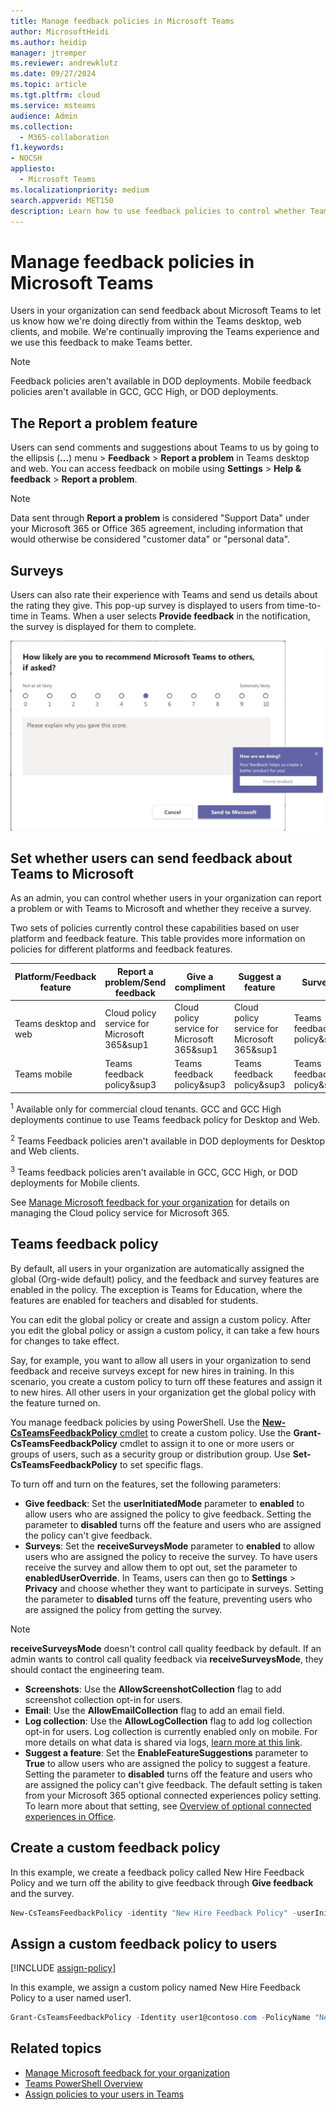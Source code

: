 ```yaml
---
title: Manage feedback policies in Microsoft Teams
author: MicrosoftHeidi
ms.author: heidip
manager: jtremper
ms.reviewer: andrewklutz
ms.date: 09/27/2024
ms.topic: article
ms.tgt.pltfrm: cloud
ms.service: msteams
audience: Admin
ms.collection: 
  - M365-collaboration
f1.keywords:
- NOCSH
appliesto: 
  - Microsoft Teams
ms.localizationpriority: medium
search.appverid: MET150
description: Learn how to use feedback policies to control whether Teams users in your organization can submit feedback about Teams to Microsoft.
---
```


# Manage feedback policies in Microsoft Teams

Users in your organization can send feedback about Microsoft Teams to let us know how we're doing directly from within the Teams desktop, web clients, and mobile. We're continually improving the Teams experience and we use this feedback to make Teams better.

> [!NOTE]
> Feedback policies aren't available in DOD deployments.
> Mobile feedback policies aren't available in GCC, GCC High, or DOD deployments.

## The **Report a problem** feature

Users can send comments and suggestions about Teams to us by going to the ellipsis (**...**) menu > **Feedback** > **Report a problem** in Teams desktop and web. You can access feedback on mobile using **Settings** > **Help & feedback** > **Report a problem**.

> [!NOTE]
> Data sent through **Report a problem** is considered "Support Data" under your Microsoft 365 or Office 365 agreement, including information that would otherwise be considered "customer data" or "personal data".

## Surveys

Users can also rate their experience with Teams and send us details about the rating they give. This pop-up survey is displayed to users from time-to-time in Teams. When a user selects **Provide feedback** in the notification, the survey is displayed for them to complete.

![the survey notification and form in Teams.](media/manage-feedback-policies-in-teams-survey.png)

## Set whether users can send feedback about Teams to Microsoft

As an admin, you can control whether users in your organization can report a problem or with Teams to Microsoft and whether they receive a survey.

Two sets of policies currently control these capabilities based on user platform and feedback feature. This table provides more information on policies for different platforms and feedback features.

|Platform/Feedback feature |Report a problem/Send feedback |Give a compliment |Suggest a feature |Surveys |
|--------------------------|-------------------------------|------------------|------------------|--------|
|Teams desktop and web     |Cloud policy service for Microsoft 365&sup1 |Cloud policy service for Microsoft 365&sup1 |Cloud policy service for Microsoft 365&sup1 |Teams feedback policy&sup2 |
|Teams mobile              |Teams feedback policy&sup3 |Teams feedback policy&sup3 |Teams feedback policy&sup3 |Teams feedback policy&sup3 |

<sup>1</sup> Available only for commercial cloud tenants. GCC and GCC High deployments continue to use Teams feedback policy for Desktop and Web.

<sup>2</sup> Teams Feedback policies aren't available in DOD deployments for Desktop and Web clients.

<sup>3</sup> Teams feedback policies aren't available in GCC, GCC High, or DOD deployments for Mobile clients.

See [Manage Microsoft feedback for your organization](/microsoft-365/admin/manage/manage-feedback-ms-org) for details on managing the Cloud policy service for Microsoft 365.

## Teams feedback policy

By default, all users in your organization are automatically assigned the global (Org-wide default) policy, and the feedback and survey features are enabled in the policy. The exception is Teams for Education, where the features are enabled for teachers and disabled for students.

You can edit the global policy or create and assign a custom policy. After you edit the global policy or assign a custom policy, it can take a few hours for changes to take effect.

Say, for example, you want to allow all users in your organization to send feedback and receive surveys except for new hires in training. In this scenario, you create a custom policy to turn off these features and assign it to new hires. All other users in your organization get the global policy with the feature turned on.

You manage feedback policies by using PowerShell. Use the [**New-CsTeamsFeedbackPolicy** cmdlet](/powershell/module/teams/new-csteamsfeedbackpolicy) to create a custom policy. Use the **Grant-CsTeamsFeedbackPolicy** cmdlet to assign it to one or more users or groups of users, such as a security group or distribution group. Use **Set-CsTeamsFeedbackPolicy** to set specific flags.

To turn off and turn on the features, set the following parameters:

- **Give feedback**: Set the **userInitiatedMode** parameter to **enabled** to allow users who are assigned the policy to give feedback. Setting the parameter to **disabled** turns off the feature and users who are assigned the policy can't give feedback.
- **Surveys**: Set the **receiveSurveysMode** parameter to **enabled** to allow users who are assigned the policy to receive the survey. To have users receive the survey and allow them to opt out, set the parameter to **enabledUserOverride**. In Teams, users can then go to **Settings** > **Privacy** and choose whether they want to participate in surveys. Setting the parameter to **disabled** turns off the feature, preventing users who are assigned the policy from getting the survey.

> [!NOTE]
> **receiveSurveysMode** doesn't control call quality feedback by default. If an admin wants to control call quality feedback via **receiveSurveysMode**, they should contact the engineering team.

- **Screenshots**: Use the **AllowScreenshotCollection** flag to add screenshot collection opt-in for users.
- **Email**: Use the **AllowEmailCollection** flag to add an email field.
- **Log collection**: Use the **AllowLogCollection** flag to add log collection opt-in for users. Log collection is currently enabled only on mobile. For more details on what data is shared via logs, [learn more at this link](https://go.microsoft.com/fwlink/?linkid=2168178).
- **Suggest a feature**: Set the **EnableFeatureSuggestions** parameter to **True** to allow users who are assigned the policy to suggest a feature. Setting the parameter to **disabled** turns off the feature and users who are assigned the policy can't give feedback. The default setting is taken from your Microsoft 365 optional connected experiences policy setting. To learn more about that setting, see [Overview of optional connected experiences in Office](/deployoffice/privacy/optional-connected-experiences).

## Create a custom feedback policy

In this example, we create a feedback policy called New Hire Feedback Policy and we turn off the ability to give feedback through **Give feedback** and the survey.

```PowerShell
New-CsTeamsFeedbackPolicy -identity "New Hire Feedback Policy" -userInitiatedMode disabled -receiveSurveysMode disabled
```

## Assign a custom feedback policy to users

[!INCLUDE [assign-policy](includes/assign-policy.md)]

In this example, we assign a custom policy named New Hire Feedback Policy to a user named user1.

```PowerShell
Grant-CsTeamsFeedbackPolicy -Identity user1@contoso.com -PolicyName "New Hire Feedback Policy"
```

## Related topics

- [Manage Microsoft feedback for your organization](/microsoft-365/admin/manage/manage-feedback-ms-org)
- [Teams PowerShell Overview](teams-powershell-overview.md)
- [Assign policies to your users in Teams](policy-assignment-overview.md)
